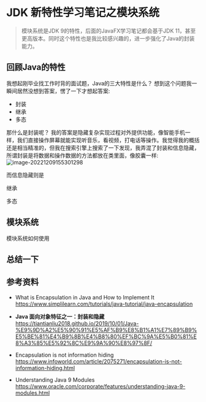 # JDK 新特性学习笔记之模块系统

> 模块系统是JDK 9的特性，后面的JavaFX学习笔记都会基于JDK 11，甚至更高版本。同时这个特性也是我比较感兴趣的，进一步强化了Java的封装能力。

## 回顾Java的特性

我想起刚毕业找工作时背的面试题，Java的三大特性是什么？ 想到这个问题我一瞬间居然没想到答案，愣了一下才想起答案:

- 封装
- 继承
- 多态

那什么是封装呢？ 我的答案是隐藏复杂实现过程对外提供功能，像智能手机一样，我们直接操作屏幕就能实现听音乐，看视频，打电话等操作。我觉得我的概括还是相当精准的，但我在搜索引擎上搜索了一下发现，我弄混了封装和信息隐藏，所谓封装是将数据和操作数据的方法都放在类里面，像胶囊一样:
![image-20221209155301298](https://user-images.githubusercontent.com/45529222/206661505-65103c9c-8723-4132-ba6f-7f99173c23c7.png)

而信息隐藏则是



继承



多态



## 模块系统

模块系统如何使用









## 总结一下





## 参考资料

- What is Encapsulation in Java and How to Implement It   https://www.simplilearn.com/tutorials/java-tutorial/java-encapsulation
- **Java 面向对象特征之一：封装和隐藏** https://tiantianliu2018.github.io/2019/10/01/Java-%E9%9D%A2%E5%90%91%E5%AF%B9%E8%B1%A1%E7%89%B9%E5%BE%81%E4%B9%8B%E4%B8%80%EF%BC%9A%E5%B0%81%E8%A3%85%E5%92%8C%E9%9A%90%E8%97%8F/
- Encapsulation is not information hiding https://www.infoworld.com/article/2075271/encapsulation-is-not-information-hiding.html

- Understanding Java 9 Modules https://www.oracle.com/corporate/features/understanding-java-9-modules.html
